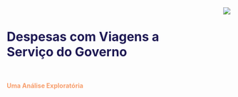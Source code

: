 <div style="display:flex;">
    <div style="float:left;padding-top:10px;padding-right:15%">
        <font color='#1F1A54'><H1>Despesas com Viagens a Serviço do Governo</H1></font><br>
        <font color='#F79E6C'><p><strong>Uma Análise Exploratória</strong></p></font>
    </div>
    <div style="float:right;padding-right:2px;padding-top:0px">
        <img src='https://static.wixstatic.com/media/518920_6620a969bc36403fbcfc0830074d0b21~mv2_d_2766_1390_s_2.png/v1/fill/w_195,h_85,al_c,usm_0.66_1.00_0.01,enc_auto/518920_6620a969bc36403fbcfc0830074d0b21~mv2_d_2766_1390_s_2.png' style="float:right;padding-top:0px;">
    </div>    
</div>
